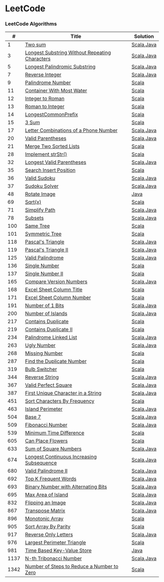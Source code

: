 LeetCode
========

### LeetCode Algorithms

| # | Title | Solution | 
|---| ----- | -------- | 
|   1|[Two sum](https://leetcode.com/problems/two-sum/)|[Scala](src/solutions/scala/N1TwoSum.scala),[Java](src/solutions/java/N1TwoSum.java)|
|   3|[Longest Substring Without Repeating Characters](https://leetcode.com/longest-substring-without-repeating-characters/)|[Scala](src/solutions/scala/N3LongestSubstring.scala),[Java](src/solutions/java/N3LongestSubstring.java)|
|   5|[Longest Palindromic Substring](https://leetcode.com/problems/longest-palindromic-substring/)|[Scala](src/solutions/scala/N5LongestPalindromicSubstring.scala),[Java](src/solutions/java/N5LongestPalindromicSubstring.java)|
|   7|[Reverse Integer](https://leetcode.com/problems/reverse-integer/)|[Scala](src/solutions/scala/N7ReverseInteger.scala),[Java](src/solutions/java/N7ReverseInteger.java)|
|   9|[Palindrome Number](https://leetcode.com/problems/palindrome-number/)|[Scala](src/solutions/scala/N9PalindromeNumber.scala)|
|  11|[Container With Most Water](https://leetcode.com/problems/container-with-most-water/)|[Scala](src/solutions/scala/N11ContainerWithMostWater.scala)|
|  12|[Integer to Roman](https://leetcode.com/problems/integer-to-roman/)|[Scala](src/solutions/scala/N12N13Roman.scala)|
|  13|[Roman to Integer](https://leetcode.com/problems/roman-to-integer/)|[Scala](src/solutions/scala/N12N13Roman.scala)|
|  14|[LongestCommonPrefix](https://leetcode.com/problems/longest-common-prefix/)|[Scala](src/solutions/scala/N14LongestCommonPrefix.scala)|
|  15|[3 Sum](https://leetcode.com/problems/3sum/)|[Scala](src/solutions/scala/N15ThreeSum.scala)|
|  17|[Letter Combinations of a Phone Number](https://leetcode.com/problems/letter-combinations-of-a-phone-number/)|[Scala](src/solutions/scala/N17PhoneNumber.scala),[Java](src/solutions/java/N17PhoneNumber.java)|
|  20|[Valid Parentheses](https://leetcode.com/problems/valid-parentheses/)|[Scala](src/solutions/scala/N20N32Parentheses.scala),[Java](src/solutions/java/N20N32Parentheses.java)|
|  21|[Merge Two Sorted Lists](https://leetcode.com/problems/merge-two-sorted-lists/)|[Scala](src/solutions/scala/N21MergeTwoSortedLists.scala)|
|  28|[Implement strStr()](https://leetcode.com/problems/implement-strstr)|[Scala](src/solutions/scala/N28ImplementStrStr.scala)|
|  32|[Longest Valid Parentheses](https://leetcode.com/problems/longest-valid-parentheses)|[Scala](src/solutions/scala/N20N32Parentheses.scala),[Java](src/solutions/java/N20N32Parentheses.java)|
|  35|[Search Insert Position](https://leetcode.com/problems/search-insert-position/)|[Scala](src/solutions/scala/N35SearchInsertPosition.scala)|
|  36|[Valid Sudoku](https://leetcode.com/problems/valid-sudoku)|[Scala](src/solutions/scala/N36ValidSudoku.scala),[Java](src/solutions/java/N36ValidSudoku.java)|
|  37|[Sudoku Solver](https://leetcode.com/problems/sudoku-solver)|[Scala](src/solutions/scala/N37SudokuSolver.scala),[Java](src/solutions/java/N37SudokuSolver.java)|
|  48|[Rotate Image](https://leetcode.com/problems/rotate-image/)|[Java](src/solutions/java/N48RotateImage.java)|
|  69|[Sqrt(x)](https://leetcode.com/problems/sqrtx/)|[Scala](src/solutions/scala/N69Sqrtx.scala)|
|  71|[Simplify Path](https://leetcode.com/problems/simplify-path/)|[Scala](src/solutions/scala/N71SimplifyPath.scala),[Java](src/solutions/java/N71SimplifyPath.java)|
|  78|[Subsets](https://leetcode.com/problems/subsets/)|[Scala](src/solutions/scala/N78Subsets.scala),[Java](src/solutions/java/N78Subsets.java)|
| 100|[Same Tree](https://leetcode.com/problems/same-tree/)|[Scala](src/solutions/scala/N100N101Tree.scala)|
| 101|[Symmetric Tree](https://leetcode.com/problems/symmetric-tree/)|[Scala](src/solutions/scala/N100N101Tree.scala)|
| 118|[Pascal's Triangle](https://leetcode.com/problems/pascals-triangle/)|[Scala](src/solutions/scala/N118N119PascalTriangle.scala),[Java](src/solutions/java/N118N119PascalTriangle.java)|
| 119|[Pascal's Triangle II](https://leetcode.com/problems/pascals-triangle-ii/)|[Scala](src/solutions/scala/N118N119PascalTriangle.scala),[Java](src/solutions/java/N118N119PascalTriangle.java)|
| 125|[Valid Palindrome](https://leetcode.com/problems/valid-palindrome/)|[Scala](src/solutions/scala/N125N680ValidPalindrome.scala),[Java](src/solutions/java/N125N680ValidPalindrome.java)|
| 136|[Single Number](https://leetcode.com/problems/single-number/)|[Scala](src/solutions/scala/N136N137N268N287SingleNumber.scala)|
| 137|[Single Number II](https://leetcode.com/problems/single-number-ii/)|[Scala](src/solutions/scala/N136N137N268N287SingleNumber.scala)|
| 165|[Compare Version Numbers](https://leetcode.com/problems/compare-version-numbers/)|[Scala](src/solutions/scala/N165CompareVersionNumbers.scala),[Java](src/solutions/java/N165CompareVersionNumbers.java)|
| 168|[Excel Sheet Column Title](https://leetcode.com/problems/excel-sheet-column-title/)|[Scala](src/solutions/scala/N168N171ExcelColumn.scala)|
| 171|[Excel Sheet Column Number](https://leetcode.com/problems/excel-sheet-column-number/)|[Scala](src/solutions/scala/N168N171ExcelColumn.scala)|
| 191|[Number of 1 Bits](https://leetcode.com/problems/number-of-1-bits/)|[Scala](src/solutions/scala/N191N693Bits.scala),[Java](src/solutions/java/N191N693Bits.java)|
| 200|[Number of Islands](https://leetcode.com/problems/number-of-islands/)|[Scala](src/solutions/scala/N200NumberOfIslands.scala),[Java](src/solutions/java/N200NumberOfIslands.java)|
| 217|[Contains Duplicate](https://leetcode.com/problems/containts-duplicate/)|[Scala](src/solutions/scala/N217ContainsDuplicate.scala)|
| 219|[Contains Duplicate II](https://leetcode.com/problems/containts-duplicate-ii/)|[Scala](src/solutions/scala/N219ContainsDuplicateII.scala)|
| 234|[Palindrome Linked List](https://leetcode.com/problems/palindrome-linked-list/)|[Scala](src/solutions/scala/N234PalindromeLinkedList.scala),[Java](src/solutions/java/N234PalindromeLinkedList.java)|
| 263|[Ugly Number](https://leetcode.com/problems/ugly-number/)|[Scala](src/solutions/scala/N263UglyNumber.scala),[Java](src/solutions/java/N263UglyNumber.java)|
| 268|[Missing Number](https://leetcode.com/problems/missing-number/)|[Scala](src/solutions/scala/N136N137N268N287SingleNumber.scala)|
| 287|[Find the Duplicate Number](https://leetcode.com/find-the-duplicate-number/)|[Scala](src/solutions/scala/N136N137N268N287SingleNumber.scala)|
| 319|[Bulb Switcher](https://leetcode.com/problems/bulb-switcher/)|[Scala](src/solutions/scala/N319BulbSwitcher.scala)|
| 344|[Reverse String](https://leetcode.com/problems/reverse-string/)|[Scala](src/solutions/scala/N344ReverseString.scala),[Java](src/solutions/java/N344ReverseString.java)|
| 367|[Valid Perfect Square](https://leetcode.com/valid-perfect-square/)|[Scala](src/solutions/scala/N367ValidPerfectSquare.scala),[Java](src/solutions/java/N367ValidPerfectSquare.java)|
| 387|[First Unique Character in a String](https://leetcode.com/first-unique-character-in-a-string/)|[Scala](src/solutions/scala/N387FirstUniqueCharacter.scala),[Java](src/solutions/java/N387FirstUniqueCharacter.java)|
| 451|[Sort Characters By Frequency](https://leetcode.com/problems/sort-characters-by-frequency/)|[Scala](src/solutions/scala/N451SortCharactersByFrequency.scala)|
| 463|[Island Perimeter](https://leetcode.com/problems/island-perimeter/)|[Scala](src/solutions/scala/N463IslandPerimeter.scala),[Java](src/solutions/java/N463IslandPerimeter.java)|
| 504|[Base 7](https://leetcode.com/problems/base-7/)|[Scala](src/solutions/scala/N504Base7.scala),[Java](src/solutions/java/N504Base7.java)|
| 509|[Fibonacci Number](https://leetcode.com/problems/fibonacci-number/)|[Scala](src/solutions/scala/N509FibonacciNumber.scala),[Java](src/solutions/java/N509FibonacciNumber.java)|
| 539|[Minimum Time Difference](https://leetcode.com/problems/minimum-time-difference/)|[Scala](src/solutions/scala/N539MinTimeDifference.scala)|
| 605|[Can Place Flowers](https://leetcode.com/problems/can-place-flowers/)|[Scala](src/solutions/scala/N605CanPlaceFlowers.scala)|
| 633|[Sum of Square Numbers](https://leetcode.com/problems/sum-of-square-numbers/)|[Scala](src/solutions/scala/N633SumOfSquareNumbers.scala),[Java](src/solutions/java/N633SumOfSquareNumbers.java)|
| 674|[Longest Continuous Increasing Subsequence](https://leetcode.com/problems/longest-continuous-increasing-subsequence/)|[Scala](src/solutions/scala/N674LongestContinuousIncreasingSubsequence.scala),[Java](src/solutions/java/N674LongestContinuousIncreasingSubsequence.java)|
| 680|[Valid Palindrome II](https://leetcode.com/problems/valid-palindrome-ii/)|[Scala](src/solutions/scala/N125N680ValidPalindrome.scala),[Java](src/solutions/java/N125N680ValidPalindrome.java)|
| 692|[Top K Frequent Words](https://leetcode.com/problems/top-k-frequent-words/)|[Scala](src/solutions/scala/N692TopKFrequentWords.scala),[Java](src/solutions/java/N692TopKFrequentWords.java)|
| 693|[Binary Number with Alternating Bits](https://leetcode.com/problems/binary-number-with-alternating-bits/)|[Scala](src/solutions/scala/N191N693Bits.scala),[Java](src/solutions/java/N191N693Bits.java)|
| 695|[Max Area of Island](https://leetcode.com/problems/max-area-of-island/)|[Scala](src/solutions/scala/N695MaxAreaOfIsland.scala),[Java](src/solutions/java/N695MaxAreaOfIsland.java)|
| 832|[Flipping an Image](https://leetcode.com/problems/flipping-an-image/)|[Scala](src/solutions/scala/N832FlippingAnImage.scala),[Java](src/solutions/java/N832FlippingAnImage.java)|
| 867|[Transpose Matrix](https://leetcode.com/problems/transpose-matrix/)|[Scala](src/solutions/scala/N867TransposeMatrix.scala),[Java](src/solutions/java/N867TransposeMatrix.java)|
| 896|[Monotonic Array](https://leetcode.com/problems/monotonic-array/)|[Scala](src/solutions/scala/N896MonotonicArray.scala)|
| 905|[Sort Array By Parity](https://leetcode.com/problems/sort-array-by-parity/)|[Scala](src/solutions/scala/N905SortArrayByParity.scala)|
| 917|[Reverse Only Letters](https://leetcode.com/problems/reverse-only-letters/)|[Scala](src/solutions/scala/N917ReverseOnlyLetters.scala),[Java](src/solutions/java/N917ReverseOnlyLetters.java)|
| 976|[Largest Perimeter Triangle](https://leetcode.com/problems/largest-perimeter-triangle/)|[Scala](src/solutions/scala/N976LargestPerimeterTriangle.scala)|
| 981|[Time Based Key-Value Store](https://leetcode.com/problems/time-based-key-value-store/)|[Java](src/solutions/java/N981TimeBasedStore.java)|
|1137|[N-th Tribonacci Number](https://leetcode.com/problems/n-th-tribonacci-number/)|[Scala](src/solutions/scala/N1137TribonacciNumber.scala),[Java](src/solutions/java/N1137TribonacciNumber.java)|
|1342|[Number of Steps to Reduce a Number to Zero](https://leetcode.com/problems/number-of-steps-to-reduce-a-number-to-zero/)|[Scala](src/solutions/scala/N1342ReduceNumberToZero.scala)|
